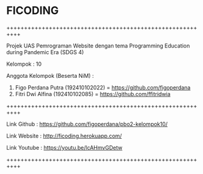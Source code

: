 # FICODING

++++++++++++++++++++++++++++++++++++++++++++++++++++++++++

Projek UAS Pemrograman Website dengan tema Programming Education during Pandemic Era (SDGS 4)

Kelompok : 10

Anggota Kelompok (Beserta NiM) :
1. Figo Perdana Putra (192410102022) = https://github.com/figoperdana
2. Fitri Dwi Alfina (192410102085) = https://github.com/ffitridwia

++++++++++++++++++++++++++++++++++++++++++++++++++++++++++

Link Github : https://github.com/figoperdana/pbo2-kelompok10/

Link Website : http://ficoding.herokuapp.com/

Link Youtube : https://youtu.be/lcAHmvGDetw

++++++++++++++++++++++++++++++++++++++++++++++++++++++++++



